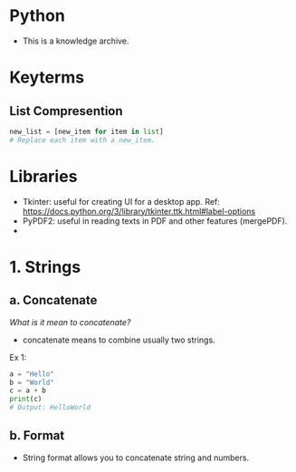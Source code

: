 # Python

- This is a knowledge archive.

# Keyterms
## List Compresention
```py
new_list = [new_item for item in list]
# Replace each item with a new_item.
```
# Libraries

- Tkinter: useful for creating UI for a desktop app.
Ref: https://docs.python.org/3/library/tkinter.ttk.html#label-options
- PyPDF2: useful in reading texts in PDF and other features (mergePDF).
- 


# 1. Strings

## a. Concatenate

*What is it mean to concatenate?*
- concatenate means to combine usually two strings.

Ex 1:
```py
a = "Hello"
b = "World"
c = a + b
print(c)
# Output: HelloWorld
```
## b. Format
- String format allows you to concatenate string and numbers.

